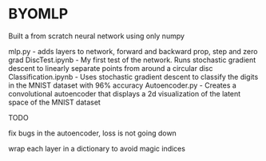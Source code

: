 # BYOMLP

Built a from scratch neural network using only numpy

mlp.py - adds layers to network, forward and backward prop, step and zero grad
DiscTest.ipynb - My first test of the network. Runs stochastic gradient descent to linearly separate points from around a circular disc
Classification.ipynb - Uses stochastic gradient descent to classify the digits in the MNIST dataset with 96% accuracy
Autoencoder.py - Creates a convolutional autoencoder that displays a 2d visualization of the latent space of the MNIST dataset

TODO

fix bugs in the autoencoder, loss is not going down

wrap each layer in a dictionary to avoid magic indices 
